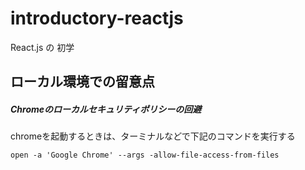 # introductory-reactjs
React.js の 初学

## ローカル環境での留意点

##### Chromeのローカルセキュリティポリシーの回避

chromeを起動するときは、ターミナルなどで下記のコマンドを実行する

`open -a 'Google Chrome' --args -allow-file-access-from-files`

